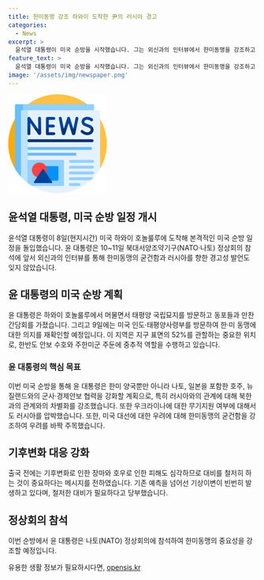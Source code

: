 ```yaml
---
title: 한미동맹 강조 하와이 도착한 尹의 러시아 경고
categories:
  - News
excerpt: >
  윤석열 대통령이 미국 순방을 시작했습니다. 그는 외신과의 인터뷰에서 한미동맹을 강조하고 러시아에 경고를 발표했습니다. 이번 여정을 통해 미국과의 군사·경제안보 협력을 강화하고, 러시아와의 관계에 대한 주목을 촉구했습니다. 또한 기후변화로 인한 예기치 못한 기상이변에 대비할 것을 당부했습니다.
feature_text: >
  윤석열 대통령이 미국 순방을 시작했습니다. 그는 외신과의 인터뷰에서 한미동맹을 강조하고 러시아에 경고를 발표했습니다. 이번 여정을 통해 미국과의 군사·경제안보 협력을 강화하고, 러시아와의 관계에 대한 주목을 촉구했습니다. 또한 기후변화로 인한 예기치 못한 기상이변에 대비할 것을 당부했습니다.
image: '/assets/img/newspaper.png'
---
```


<p><img src="/assets/img/newspaper.png" alt="kimp 속보" /></p>

<h2>윤석열 대통령, 미국 순방 일정 개시</h2>

<p data-ke-size="size16">윤석열 대통령이 8일(현지시간) 미국 하와이 호놀룰루에 도착해 본격적인 미국 순방 일정을 돌입했습니다. 윤 대통령은 10~11일 북대서양조약기구(NATO·나토) 정상회의 참석에 앞서 외신과의 인터뷰를 통해 한미동맹의 굳건함과 러시아를 향한 경고성 발언도 잊지 않았습니다.</p>

<h2 data-ke-size="size26">윤 대통령의 미국 순방 계획</h2>

<p data-ke-size="size16">윤 대통령은 하와이 호놀룰루에서 머물면서 태평양 국립묘지를 방문하고 동포들과 만찬 간담회를 가졌습니다. 그리고 9일에는 미국 인도·태평양사령부를 방문하여 한·미 동맹에 대한 의지를 재확인할 예정입니다. 이 지역은 지구 표면의 52%를 관할하는 중요한 위치로, 한반도 안보 수호와 주한미군 주둔에 중추적 역할을 수행하고 있습니다.</p>

<h3>윤 대통령의 핵심 목표</h3>

<p data-ke-size="size16">이번 미국 순방을 통해 윤 대통령은 한미 양국뿐만 아니라 나토, 일본을 포함한 호주, 뉴질랜드와의 군사·경제안보 협력을 강화할 계획으로, 특히 러시아와의 관계에 대해 북한과의 관계와의 차별화를 강조했습니다. 또한 우크라이나에 대한 무기지원 여부에 대해서도 러시아를 압박했습니다. 또한, 미국 대선에 대한 우려에 대해 한미동맹의 굳건함을 강조하여 우려를 바짝 주목했습니다.</p>

<h2 data-ke-size="size26">기후변화 대응 강화</h2>

<p data-ke-size="size16">출국 전에는 기후변화로 인한 장마와 호우로 인한 피해도 심각하므로 대비를 철저히 하는 것이 중요하다는 메시지를 전하였습니다. 기존 예측을 넘어선 기상이변이 빈번히 발생하고 있다며, 철저한 대비가 필요하다고 당부했습니다.</p>

<h2 data-ke-size="size26">정상회의 참석</h2>

<p data-ke-size="size16">이번 순방에서 윤 대통령은 나토(NATO) 정상회의에 참석하여 한미동맹의 중요성을 강조할 예정입니다.</p>
유용한 생활 정보가 필요하시다면, <a href="https://opensis.kr" rel="dofollow">opensis.kr</a>


